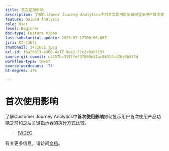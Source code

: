 ```yaml
---
title: 首次使用影响
description: 了解Customer Journey Analytics中的首次使用影响如何显示用户首次使用产品功能之前和之后执行的关键指标对比。
feature: Guided Analysis
role: User
level: Beginner
doc-type: Feature Video
last-substantial-update: 2023-07-17T00:00:00Z
jira: KT-13671
thumbnail: 3421661.jpeg
exl-id: f6a26a13-4968-4c77-9ee2-22e2c0a8319f
source-git-commit: c3457bc3197fef37890e32ac8831fb426e3b575d
workflow-type: tm+mt
source-wordcount: '74'
ht-degree: 17%

---
```


# 首次使用影响

了解Customer Journey Analytics中&#x200B;**首次使用影响**&#x200B;如何显示用户首次使用产品功能之前和之后关键指示器的执行方式比较。

>[!VIDEO](https://video.tv.adobe.com/v/3421661/?learn=on)

有关更多信息，请访问[文档](https://experienceleague.adobe.com/docs/analytics-platform/using/guided-analysis/impact/first-use.html?lang=zh-Hans)。
